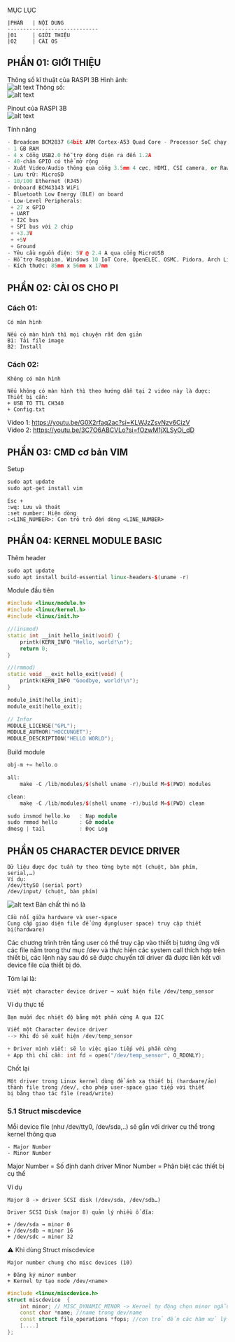 MỤC LỤC
```
|PHẦN   | NỘI DUNG
-----------------------------
|01     | GIỚI THIỆU
|02     | CÀI OS
```


## PHẦN 01: GIỚI THIỆU

Thông số kĩ thuật của RASPI 3B
Hình ảnh: <br>
![alt text](image.png)
Thông số: <br>
![alt text](image-2.png)

Pinout của RASPI 3B <br>
![alt text](image-1.png)

Tính năng <br>
```cpp
- Broadcom BCM2837 64bit ARM Cortex-A53 Quad Core - Processor SoC chạy ở @ 1.2GHz
- 1 GB RAM
- 4 x Cổng USB2.0 hỗ trợ dòng điện ra đến 1.2A
- 40-chân GPIO có thể mở rộng
- Xuất Video/Audio thông qua cổng 3.5mm 4 cực, HDMI, CSI camera, or Raw LCD (DSI)
- Lưu trữ: MicroSD
- 10/100 Ethernet (RJ45)
- Onboard BCM43143 WiFi
- Bluetooth Low Energy (BLE) on board
- Low-Level Peripherals:
 + 27 x GPIO
 + UART
 + I2C bus
 + SPI bus với 2 chip
 + +3.3V
 + +5V
 + Ground
- Yêu cầu nguồn điện: 5V @ 2.4 A qua cổng MicroUSB
- Hỗ trợ Raspbian, Windows 10 IoT Core, OpenELEC, OSMC, Pidora, Arch Linux, RISC OS, và nhiều hơn thế nữa!
- Kích thước: 85mm x 56mm x 17mm
```

## PHẦN 02: CÀI OS CHO PI
### Cách 01:
```
Có màn hình
```
```
Nếu có màn hình thì mọi chuyện rất đơn giản
B1: Tải file image
B2: Install
```
### Cách 02:
```
Không có màn hình
```
```
Nếu không có màn hình thì theo hướng dẫn tại 2 video này là được:
Thiết bị cần:
+ USB TO TTL CH340
+ Config.txt
```
Video 1: https://youtu.be/G0X2rfaq2ac?si=KLWJzZsvNzv6CizV <br>
Video 2: https://youtu.be/3C7O6ABCVLo?si=fOzwM1jXLSyOi_dD 

## PHẦN 03: CMD cơ bản VIM
Setup
```cpp
sudo apt update
sudo apt-get install vim
```
```
Esc +
:wq: Lưu và thoát
:set number: Hiện dòng
:<LINE_NUMBER>: Con trỏ trỏ đến dòng <LINE_NUMBER>
```

## PHẦN 04: KERNEL MODULE BASIC
Thêm header
```cpp
sudo apt update
sudo apt install build-essential linux-headers-$(uname -r)
```

Module đầu tiên
```cpp
#include <linux/module.h>   
#include <linux/kernel.h>   
#include <linux/init.h>     

//(insmod)
static int __init hello_init(void) {
    printk(KERN_INFO "Hello, world!\n");
    return 0;
}

//(rmmod)
static void __exit hello_exit(void) {
    printk(KERN_INFO "Goodbye, world!\n");
}

module_init(hello_init);
module_exit(hello_exit);

// Infor
MODULE_LICENSE("GPL");
MODULE_AUTHOR("HOCCUNGET");
MODULE_DESCRIPTION("HELLO WORLD");

```

Build module
```cpp
obj-m += hello.o

all:
	make -C /lib/modules/$(shell uname -r)/build M=$(PWD) modules

clean:
	make -C /lib/modules/$(shell uname -r)/build M=$(PWD) clean
```

```cpp
sudo insmod hello.ko   : Nạp module
sudo rmmod hello       : Gỡ module
dmesg | tail           : Đọc Log
```

## PHẦN 05 CHARACTER DEVICE DRIVER

```
Dữ liệu được đọc tuần tự theo từng byte một (chuột, bàn phím, serial,…)
Ví dụ:
/dev/ttyS0 (serial port)
/dev/input/ (chuột, bàn phím)
```
![alt text](image-3.png)
Bản chất thì nó là
```
Cầu nối giữa hardware và user-space
Cung cấp giao diện file để ứng dụng(user space) truy cập thiết bị(hardware)
```

Các chương trình trên tầng user có thể truy cập vào thiết bị tương ứng với các file nằm trong thư mục /dev và thực hiện các system call thích hợp trên thiết bị, các lệnh này sau đó sẽ được chuyển tới driver đã được liên kết với device file của thiết bị đó.

Tóm lại là:
```
Viết một character device driver → xuất hiện file /dev/temp_sensor
```

Ví dụ thực tế
```
Bạn muốn đọc nhiệt độ bằng một phần cứng A qua I2C
```
```cpp
Viết một Character device driver
--> Khi đó sẽ xuất hiện /dev/temp_sensor

+ Driver mình viết: sẽ lo việc giao tiếp với phần cứng
+ App thì chỉ cần: int fd = open("/dev/temp_sensor", O_RDONLY);

```

Chốt lại
```
Một driver trong Linux kernel dùng để ánh xạ thiết bị (hardware/ảo) 
thành file trong /dev/, cho phép user-space giao tiếp với thiết 
bị bằng thao tác file (read/write)
```
### 5.1 Struct miscdevice
Mỗi device file (như /dev/tty0, /dev/sda,..) sẽ gắn với driver cụ thể trong kernel thông qua 
```
- Major Number
- Minor Number
```
Major Number = Số định danh driver
Minor Number = Phân biệt các thiết bị cụ thể

Ví dụ
```
Major 8 -> driver SCSI disk (/dev/sda, /dev/sdb…)

Driver SCSI Disk (major 8) quản lý nhiều ổ đĩa:

+ /dev/sda → minor 0
+ /dev/sdb → minor 16
+ /dev/sdc → minor 32
```

⚠️ Khi dùng Struct miscdevice
```
Major number chung cho misc devices (10)

+ Đăng ký minor number
+ Kernel tự tạo node /dev/<name>
```

```cpp
#include <linux/miscdevice.h>
struct miscdevice  {
	int minor; // MISC_DYNAMIC_MINOR -> Kernel tự động chọn minor ngẫu nhiên         
	const char *name; //name trong dev/name
	const struct file_operations *fops; //con trỏ đến các hàm xử lý sự kiện (open, read,..) 
	[....]
};
```